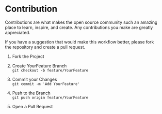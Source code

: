 # Contribution

Contributions are what makes the open source community such an amazing place to learn, inspire, and create. Any contributions you make are greatly appreciated.

If you have a suggestion that would make this workflow better, please fork the repository and create a pull request.

1. Fork the Project

2. Create YourFeature Branch  
`git checkout -b feature/YourFeature`

3. Commit your Changes  
`git commit -m 'Add YourFeature'`

4. Push to the Branch  
`git push origin feature/YourFeature`

5. Open a Pull Request
